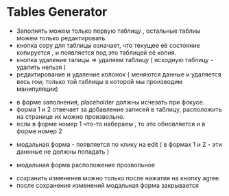# Tables Generator

- Заполнять можем только первую таблицу , остальные таблиы можем только редактировать. 
- кнопка copy для таблицы означает, что текущее её состояние копируется , и появляется под это таблицей её копия. 
- кнопка удаление талицы => удаляем таблицу ( исходную таблицу - удалить нельзя ) 
- редактирование и удаление колонок ( меняются данные и удаляется весь row, только той таблицы в которой мы производим манипуляции)
+ в форме заполнения, placeholder должны исчезать при фокусе. 
+ форма 1 и 2 отвечает за добавление записей в таблицу, расположить на странице их можно произвольно.
+ если в форме номер 1 что-то набераем , то это обновляется и в форме номер 2
- модальная форма - появляется по клику на edit ( в формах 1 и 2 - эти даннные не должны попадать )
+ модальная форма расположение прозвольное
- сохранить изменения можно только после нажатия на кнопку agree.
- после сохранения изменений модальная форма закрывается
